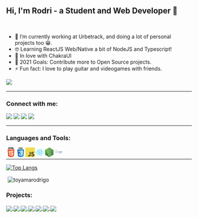 ## Hi, I'm Rodri - a Student and Web Developer 👋


<br>

- 🔭 I’m currently working at Urbetrack, and doing a lot of personal projects too 😁.
- 🤓 Learning ReactJS Web/Native a bit of NodeJS and Typescript!
- 🥰 In love with ChakraUI
- 🥅 2021 Goals: Contribute more to Open Source projects.
- ⚡ Fun fact: I love to play guitar and videogames with friends.

![](https://www.codewars.com/users/toyamarodrigo/badges/micro)

---

### Connect with me:

[<img src="https://img.shields.io/badge/-toyamarodrigo.com-474747?style=for-the-badge&logo=circle&logoColor=white" />][website]
[<img src="https://img.shields.io/badge/linkedin-%230077B5.svg?&style=for-the-badge&logo=linkedin&logoColor=white" />][linkedin]
[<img src="https://img.shields.io/badge/instagram-%23E4405F.svg?&style=for-the-badge&logo=instagram&logoColor=white" />][instagram]
[<img src="https://img.shields.io/badge/gmail-%23D14836.svg?&style=for-the-badge&logo=gmail&logoColor=white" />][mail]

---

### Languages and Tools:

<img align="left" alt="HTML5" width="26px" src="https://raw.githubusercontent.com/github/explore/80688e429a7d4ef2fca1e82350fe8e3517d3494d/topics/html/html.png" />
<img align="left" alt="CSS3" width="26px" src="https://raw.githubusercontent.com/github/explore/80688e429a7d4ef2fca1e82350fe8e3517d3494d/topics/css/css.png" />
<img align="left" alt="JavaScript" width="26px" src="https://raw.githubusercontent.com/github/explore/80688e429a7d4ef2fca1e82350fe8e3517d3494d/topics/javascript/javascript.png" />
<img align="left" alt="React" width="26px" src="https://raw.githubusercontent.com/github/explore/80688e429a7d4ef2fca1e82350fe8e3517d3494d/topics/react/react.png" />
<img align="left" alt="Node.js" width="26px" src="https://raw.githubusercontent.com/github/explore/80688e429a7d4ef2fca1e82350fe8e3517d3494d/topics/nodejs/nodejs.png" />
<img align="left" alt="Java" width="26px" src="https://raw.githubusercontent.com/github/explore/80688e429a7d4ef2fca1e82350fe8e3517d3494d/topics/java/java.png" />

<br/>

---

[![Top Langs](https://github-readme-stats.vercel.app/api/top-langs/?username=toyamarodrigo&layout=compact)](https://github.com/anuraghazra/github-readme-stats)

<p>&nbsp;<img align="center" src="https://github-readme-stats.vercel.app/api?username=toyamarodrigo&show_icons=true&locale=en" alt="toyamarodrigo" /></p>

### Projects:


<a href="https://github.com/toyamarodrigo/nextjs-ecommerce">
  <img align="center" src="https://github-readme-stats.vercel.app/api/pin/?username=toyamarodrigo&repo=nextjs-ecommerce&theme=tokyonight" />
</a>
<a href="https://github.com/toyamarodrigo/springboot-invoice-system">
  <img align="center" src="https://github-readme-stats.vercel.app/api/pin/?username=toyamarodrigo&repo=springboot-invoice-system&theme=tokyonight" />
</a>
<a href="https://github.com/toyamarodrigo/dwb-app">
  <img align="center" src="https://github-readme-stats.vercel.app/api/pin/?username=toyamarodrigo&repo=dwb-app&theme=tokyonight" />
</a>
<a href="https://github.com/toyamarodrigo/portfolio-v3">
  <img align="center" src="https://github-readme-stats.vercel.app/api/pin/?username=toyamarodrigo&repo=portfolio-v3&theme=tokyonight" />
</a>
<a href="https://github.com/toyamarodrigo/react-covid19">
  <img align="center" src="https://github-readme-stats.vercel.app/api/pin/?username=toyamarodrigo&repo=react-covid19&theme=tokyonight" />
</a>
<a href="https://github.com/toyamarodrigo/tp-vangu-landing">
  <img align="center" src="https://github-readme-stats.vercel.app/api/pin/?username=toyamarodrigo&repo=tp-vangu-landing&theme=tokyonight" />
</a>
<a href="https://github.com/toyamarodrigo/codekatas">
  <img align="center" src="https://github-readme-stats.vercel.app/api/pin/?username=toyamarodrigo&repo=codekatas&theme=tokyonight" />
</a>


[website]: https://toyamarodrigo.com
[mail]: https://mail.toyamarodrigo.com
[instagram]: https://instagram.toyamarodrigo.com
[linkedin]: https://linkedin.toyamarodrigo.com
[dwl]: https://github.com/toyamarodrigo/dwlyoutube
